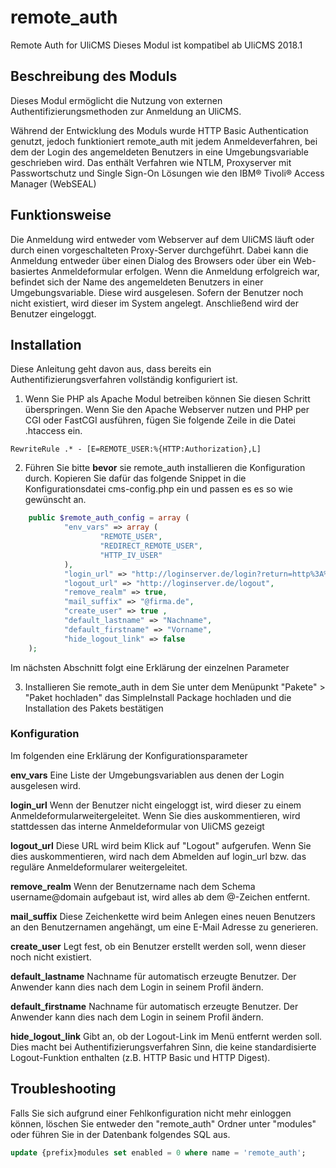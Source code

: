 # remote_auth

Remote Auth for UliCMS
Dieses Modul ist kompatibel ab UliCMS 2018.1

## Beschreibung des Moduls

Dieses Modul ermöglicht die Nutzung von externen Authentifizierungsmethoden zur Anmeldung an UliCMS.

Während der Entwicklung des Moduls wurde HTTP Basic Authentication genutzt, jedoch funktioniert remote_auth mit jedem Anmeldeverfahren, bei dem der Login des angemeldeten Benutzers in eine Umgebungsvariable geschrieben wird.
Das enthält Verfahren wie NTLM, Proxyserver mit Passwortschutz und Single Sign-On Lösungen wie den IBM® Tivoli® Access Manager (WebSEAL)

## Funktionsweise

Die Anmeldung wird entweder vom Webserver auf dem UliCMS läuft oder durch einen vorgeschalteten Proxy-Server durchgeführt. Dabei kann die Anmeldung entweder über einen Dialog des Browsers oder über ein Web-basiertes Anmeldeformular erfolgen.
Wenn die Anmeldung erfolgreich war, befindet sich der Name des angemeldeten Benutzers in einer Umgebungsvariable. Diese wird ausgelesen. Sofern der Benutzer noch nicht existiert, wird dieser im System angelegt. Anschließend wird der Benutzer eingeloggt.

## Installation

Diese Anleitung geht davon aus, dass bereits ein Authentifizierungsverfahren vollständig konfiguriert ist.

1. Wenn Sie PHP als Apache Modul betreiben können Sie diesen Schritt überspringen.
   Wenn Sie den Apache Webserver nutzen und PHP per CGI oder FastCGI ausführen, fügen Sie folgende Zeile in die Datei .htaccess ein.

```
RewriteRule .* - [E=REMOTE_USER:%{HTTP:Authorization},L]
```

2. Führen Sie bitte **bevor** sie remote_auth installieren die Konfiguration durch.
   Kopieren Sie dafür das folgende Snippet in die Konfigurationsdatei cms-config.php ein und passen es es so wie gewünscht an.

```php
    public $remote_auth_config = array (
    		"env_vars" => array (
    				"REMOTE_USER",
    				"REDIRECT_REMOTE_USER",
    				"HTTP_IV_USER"
    		),
    		"login_url" => "http://loginserver.de/login?return=http%3A%2F%2Flocalhost%2Fulicms%2Fadmin%2F",
    		"logout_url" => "http://loginserver.de/logout",
    		"remove_realm" => true,
    		"mail_suffix" => "@firma.de",
    		"create_user" => true ,
    		"default_lastname" => "Nachname",
    		"default_firstname" => "Vorname",
    		"hide_logout_link" => false
    );
```

Im nächsten Abschnitt folgt eine Erklärung der einzelnen Parameter

3. Installieren Sie remote_auth in dem Sie unter dem Menüpunkt "Pakete" > "Paket hochladen" das SimpleInstall Package hochladen und die Installation des Pakets bestätigen

### Konfiguration

Im folgenden eine Erklärung der Konfigurationsparameter

**env_vars** Eine Liste der Umgebungsvariablen aus denen der Login ausgelesen wird.

**login_url** Wenn der Benutzer nicht eingeloggt ist, wird dieser zu einem Anmeldeformularweitergeleitet. Wenn Sie dies auskommentieren, wird stattdessen das interne Anmeldeformular von UliCMS gezeigt

**logout_url** Diese URL wird beim Klick auf "Logout" aufgerufen. Wenn Sie dies auskommentieren, wird nach dem Abmelden auf login_url bzw. das reguläre Anmeldeformularer weitergeleitet.

**remove_realm** Wenn der Benutzername nach dem Schema username@domain aufgebaut ist, wird alles ab dem @-Zeichen entfernt.

**mail_suffix** Diese Zeichenkette wird beim Anlegen eines neuen Benutzers an den Benutzernamen angehängt, um eine E-Mail Adresse zu generieren.

**create_user**
Legt fest, ob ein Benutzer erstellt werden soll, wenn dieser noch nicht existiert.

**default_lastname** Nachname für automatisch erzeugte Benutzer. Der Anwender kann dies nach dem Login in seinem Profil ändern.

**default_firstname** Nachname für automatisch erzeugte Benutzer. Der Anwender kann dies nach dem Login in seinem Profil ändern.

**hide_logout_link** Gibt an, ob der Logout-Link im Menü entfernt werden soll. Dies macht bei Authentifizierungsverfahren Sinn, die keine standardisierte Logout-Funktion enthalten (z.B. HTTP Basic und HTTP Digest).

## Troubleshooting

Falls Sie sich aufgrund einer Fehlkonfiguration nicht mehr einloggen können, löschen Sie entweder den "remote_auth" Ordner unter "modules" oder führen Sie in der Datenbank folgendes SQL aus.

```sql
update {prefix}modules set enabled = 0 where name = 'remote_auth';
```
